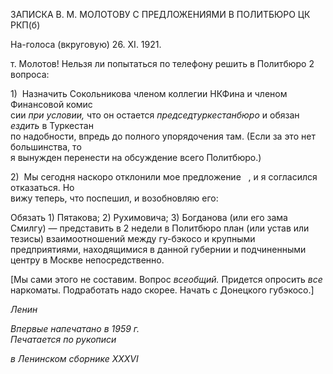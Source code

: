 ЗАПИСКА В. М. МОЛОТОВУ С ПРЕДЛОЖЕНИЯМИ В ПОЛИТБЮРО ЦК РКП(б)

На-голоса (вкруговую) 26. XI. 1921.

т. Молотов! Нельзя ли попытаться по телефону решить в Политбюро 2 вопроса:

1)  Назначить Сокольникова членом коллегии НКФина и членом Финансовой комис­  
сии _при условии,_ что он остается _председтуркестанбюро_ и обязан _ездить_ в Туркестан  
по надобности, впредь до полного упорядочения там. (Если за это нет большинства, то  
я вынужден перенести на обсуждение всего Политбюро.)

2)  Мы сегодня наскоро отклонили мое предложение   , и я согласился отказаться. Но  
вижу теперь, что поспешил, и возобновляю его:

Обязать 1) Пятакова; 2) Рухимовича; 3) Богданова (или его зама Смилгу) — предста­вить в 2 недели в Политбюро план (или устав или тезисы) взаимоотношений между гу-бэкосо и крупными предприятиями, находящимися в данной губернии и подчиненными центру в Москве непосредственно.

[Мы сами этого не составим. Вопрос _всеобщий._ Придется опросить _все_ наркоматы. Подработать надо скорее. Начать с Донецкого губэкосо.]

_Ленин_

_Впервые напечатано в 1959 г.                                                             Печатается по рукописи_

_в Ленинском сборнике_ _XXXVI_